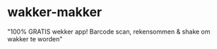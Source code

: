 # wakker-makker
"100% GRATIS wekker app! Barcode scan, rekensommen &amp; shake om wakker te worden"
